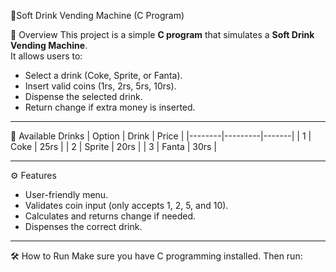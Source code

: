 🍹Soft Drink Vending Machine (C Program)

📌 Overview
This project is a simple **C program** that simulates a **Soft Drink Vending Machine**.  
It allows users to:
- Select a drink (Coke, Sprite, or Fanta).
- Insert valid coins (1rs, 2rs, 5rs, 10rs).
- Dispense the selected drink.
- Return change if extra money is inserted.

---

🥤 Available Drinks
| Option | Drink   | Price |
|--------|---------|-------|
| 1      | Coke    | 25rs  |
| 2      | Sprite  | 20rs  |
| 3      | Fanta   | 30rs  |

---

⚙️ Features
- User-friendly menu.
- Validates coin input (only accepts 1, 2, 5, and 10).
- Calculates and returns change if needed.
- Dispenses the correct drink.

---

🛠️ How to Run
Make sure you have C programming installed. Then run:


